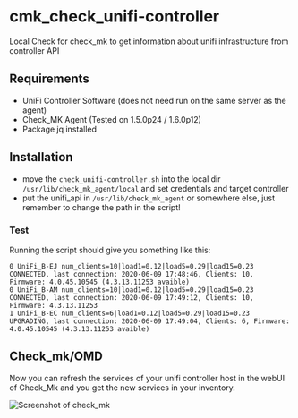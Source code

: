 # cmk_check_unifi-controller

Local Check for check_mk to get information about unifi infrastructure from controller API

## Requirements 

* UniFi Controller Software (does not need run on the same server as the agent)
* Check_MK Agent (Tested on 1.5.0p24 / 1.6.0p12)
* Package jq installed

## Installation

* move the ```check_unifi-controller.sh``` into the local dir ```/usr/lib/check_mk_agent/local``` and set credentials and target controller
* put the unifi_api in ```/usr/lib/check_mk_agent``` or somewhere else, just remember to change the path in the script!

### Test

Running the script should give you something like this:
```
0 UniFi_B-EJ num_clients=10|load1=0.12|load5=0.29|load15=0.23 CONNECTED, last connection: 2020-06-09 17:48:46, Clients: 10, Firmware: 4.0.45.10545 (4.3.13.11253 avaible)
0 UniFi_B-AM num_clients=10|load1=0.12|load5=0.29|load15=0.23 CONNECTED, last connection: 2020-06-09 17:49:12, Clients: 10, Firmware: 4.3.13.11253
1 UniFi_B-EC num_clients=6|load1=0.12|load5=0.29|load15=0.23 UPGRADING, last connection: 2020-06-09 17:49:04, Clients: 6, Firmware: 4.0.45.10545 (4.3.13.11253 avaible)
```

## Check_mk/OMD

Now you can refresh the services of your unifi controller host in the webUI of Check_Mk and you get the new services in your inventory.


![Screenshot of check_mk](https://github.com/qgmgit/qgm-check_unifi/raw/master/readme/screenshot01.png)

